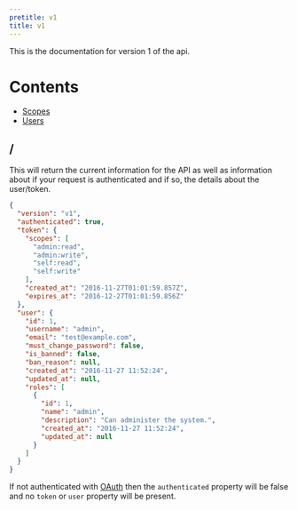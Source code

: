 ```yaml
---
pretitle: v1
title: v1
---
```


This is the documentation for version 1 of the api.

# Contents

* [Scopes](/docs/v1/scopes)
* [Users](/docs/v1/users)

## /

This will return the current information for the API as well as information about if your request is authenticated and
if so, the details about the user/token.

```json
{
  "version": "v1",
  "authenticated": true,
  "token": {
    "scopes": [
      "admin:read",
      "admin:write",
      "self:read",
      "self:write"
    ],
    "created_at": "2016-11-27T01:01:59.857Z",
    "expires_at": "2016-12-27T01:01:59.856Z"
  },
  "user": {
    "id": 1,
    "username": "admin",
    "email": "test@example.com",
    "must_change_password": false,
    "is_banned": false,
    "ban_reason": null,
    "created_at": "2016-11-27 11:52:24",
    "updated_at": null,
    "roles": [
      {
        "id": 1,
        "name": "admin",
        "description": "Can administer the system.",
        "created_at": "2016-11-27 11:52:24",
        "updated_at": null
      }
    ]
  }
}
```

If not authenticated with [OAuth](/docs/authentication) then the `authenticated` property will be false and no `token`
or `user` property will be present.
